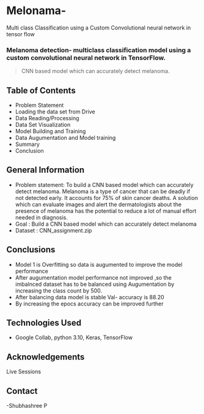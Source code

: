 # Melonama-
Multi class Classification using a Custom Convolutional neural network in tensor flow
### Melanoma detection- multiclass classification model using a custom convolutional neural network in TensorFlow. 


> CNN based model which can accurately detect melanoma. 
## Table of Contents
*  Problem Statement
*  Loading the data set from Drive
*  Data  Reading/Processing 
*  Data Set Visualization
*  Model Building and Training
*  Data Augumentation and Model training
*  Summary
*  Conclusion


## General Information
- Problem statement: To build a CNN based model which can accurately detect melanoma. Melanoma is a type of cancer that can be deadly if not detected early. 
  It accounts for 75% of skin cancer deaths. A solution which can evaluate images and alert the dermatologists about the presence of melanoma has the potential
  to reduce a lot of manual effort needed in diagnosis.
 - Goal : Build a CNN based model which can accurately detect melanoma
 - Dataset : CNN_assignment.zip

## Conclusions
- Model 1 is  Overfitting so data is augumented to improve the model performance
- After augumentation model performance not improved ,so the imbalnced dataset has to be balanced using Augumentation by increasing the class count by 500.
- After balancing data model is stable Val- accuracy is 88.20
- By increasing the epocs accuracy can be improved further




## Technologies Used
-  Google Collab, 
   python 3.10,
   Keras, TensorFlow



## Acknowledgements

 Live Sessions



## Contact
-Shubhashree P 
